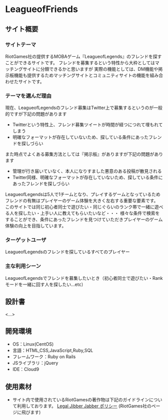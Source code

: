 # LeagueofFriends

## サイト概要
### サイトテーマ
RiotGames社の提供するMOBAゲーム『LeagueofLegends』のフレンドを探すことができるサイトです。
フレンドを募集するという特性から大枠としてはマッチングサイトに分類できるかと思いますが
実際の機能としては、DM機能や掲示板機能も提供するためマッチングサイトとコミュニティサイトの機能を組み合わせたサイトです。

### テーマを選んだ理由
現在、LeagueofLegendsのフレンド募集はTwitter上で募集するというのが一般的ですが下記の問題があります
 * Twitterという特性上、フレンド募集ツイートが時間が経つにつれて埋もれてしまう
 * 明確なフォーマットが存在していないため、探している条件にあったフレンドを探しづらい

また時点でよくある募集方法としては『掲示板』がありますが下記の問題があります
 * 管理が行き届いていなく、本人になりすました悪意のある投稿が散見される
 * Twitter同様、明確なフォーマットが存在していないため、探している条件にあったフレンドを探しづらい

LeagueofLegendsは5人で1チームとなり、プレイするゲームとなっているためフレンドの有無はプレイヤーのゲーム体験を大きく左右する重要な要素です。
このサイトでは同じ初心者同士で遊びたい・同じぐらいのランク帯で一緒に遊べる人を探したい・上手い人に教えてもらいたいなど・・・
様々な条件で検索をすることができ、条件にあったフレンドを見つけていただきプレイヤーのゲーム体験の向上を目指しています。

### ターゲットユーザ
LeagueofLegendsのフレンドを探しているすべてのプレイヤー

### 主な利用シーン
LeagueofLegendsでフレンドを募集したいとき（初心者同士で遊びたい・Rankモードを一緒に回す人を探したい...etc）

## 設計書
<...>

## 開発環境
- OS：Linux(CentOS)
- 言語：HTML,CSS,JavaScript,Ruby,SQL
- フレームワーク：Ruby on Rails
- JSライブラリ：jQuery
- IDE：Cloud9

## 使用素材
- サイト内で使用されているRiotGamesの著作物は下記のガイドラインについて利用しております。
[Legal Jibber Jabber ポリシー](https://www.riotgames.com/ja/legal) (RiotGames社のページに飛びます)